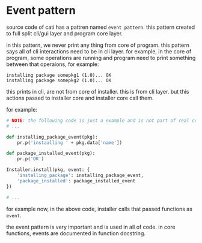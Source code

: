 # Event pattern

source code of cati has a pattren named `event pattern`. this pattern created to full split cli/gui layer and program core layer.

in this pattern, we never print any thing from core of program. this pattern says all of cli interactions need to be in cli layer. for example, in the core of program, some operations are running and program need to print something between that operaions, for example:

```
installing package somepkg1 (1.0)... OK
installing package somepkg2 (1.0)... OK
```

this prints in cli, are not from core of installer. this is from cli layer. but this actions passed to installer core and installer core call them.

for example:

```python
# NOTE: the following code is just a example and is not part of real code
# ...

def installing_package_event(pkg):
    pr.p('instaalling ' + pkg.data['name'])

def package_installed_event(pkg):
    pr.p('OK')

Installer.install(pkg, event: {
    'installing_package': installing_package_event,
    'package_installed': package_installed_event
})

# ...
```

for example now, in the above code, installer calls that passed functions as `event`.

the event pattern is very important and is used in all of code.
in core functions, events are documented in function docstring.
